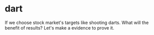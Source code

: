 # dart
If we choose stock market's targets like shooting darts. What will the benefit of results? Let's make a evidence to prove it.
